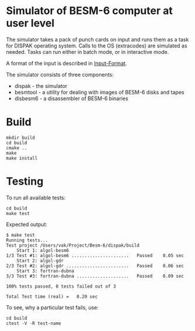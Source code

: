 # Simulator of BESM-6 computer at user level

The simulator takes a pack of punch cards on input and runs them
as a task for DISPAK operating system. Calls to the OS (extracodes)
are simulated as needed. Tasks can run either in batch mode, or in
interactive mode.

A format of the input is described in [Input-Format](Input-Format).

The simulator consists of three components:
 - dispak - the simulator
 - besmtool - a utility for dealing with images of BESM-6 disks and tapes
 - disbesm6 - a disassembler of BESM-6 binaries

# Build

    mkdir build
    cd build
    cmake ..
    make
    make install

# Testing
To run all available tests:

    cd build
    make test

Expected output:

    $ make test
    Running tests...
    Test project /Users/vak/Project/Besm-6/dispak/build
        Start 1: algol-besm6
    1/3 Test #1: algol-besm6 ......................   Passed    0.05 sec
        Start 2: algol-gdr
    2/3 Test #2: algol-gdr ........................   Passed    0.06 sec
        Start 3: fortran-dubna
    3/3 Test #3: fortran-dubna ....................   Passed    0.09 sec

    100% tests passed, 0 tests failed out of 3

    Total Test time (real) =   0.20 sec

To see, why a particular test fails, use:

    cd build
    ctest -V -R test-name
